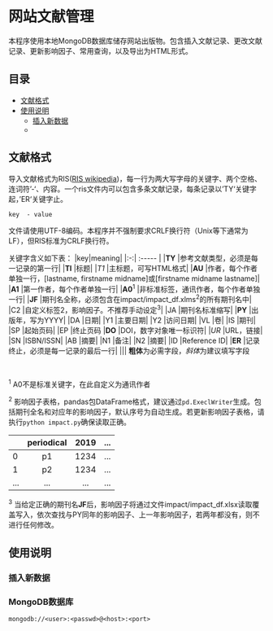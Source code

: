 # 网站文献管理

本程序使用本地MongoDB数据库储存网站出版物。包含插入文献记录、更改文献记录、更新影响因子、常用查询，以及导出为HTML形式。

## 目录

- [文献格式](#文献格式)
- [使用说明](#使用说明)
    - [插入新数据](#插入新数据)
    - 
## 文献格式

导入文献格式为RIS([RIS wikipedia](https://en.wikipedia.org/wiki/RIS_(file_format)))，每一行为两大写字母的关键字、两个空格、连词符’-‘、内容。一个ris文件内可以包含多条文献记录，每条记录以’TY‘关键字起，’ER‘关键字止。
    
    key  - value

文件请使用UTF-8编码。本程序并不强制要求CRLF换行符（Unix等下通常为LF），但RIS标准为CRLF换行符。

关键字含义如下表：
|key|meaning|
|:-:| :----- |
|**TY**             |参考文献类型，必须是每一记录的第一行|
|**TI**             |标题|
|*T1*               |主标题，可写HTML格式|
|**AU**             |作者，每个作者单独一行，[lastname, firstname midname]或[firstname midname lastname]|
|**A1**             |第一作者，每个作者单独一行|
|**A0**<sup>1</sup> |非标准标签，通讯作者，每个作者单独一行|
|**JF**             |期刊名全称，必须包含在impact/impact_df.xlms<sup>2</sup>的所有期刊名中|
|C2                 |自定义标签2，影响因子。不推荐手动设定<sup>3</sup>|
|JA                 |期刊名标准缩写|
|**PY**             |出版年，写为YYYY|
|DA                 |日期|
|Y1                 |主要日期|
|Y2                 |访问日期|
|VL                 |卷|
|IS                 |期刊|
|SP                 |起始页码|
|EP                 |终止页码
|**DO**             |DOI，数字对象唯一标识符|
|*UR*               |URL，链接|
|SN                 |ISBN/ISSN|
|AB                 |摘要|
|N1                 |备注|
|N2                 |摘要|
|ID                 |Reference ID|
|**ER**             |记录终止，必须是每一记录的最后一行|
|||
**粗体**为必需字段，*斜体*为建议填写字段

</br>

<sup>1</sup> A0不是标准关键字，在此自定义为通讯作者

<sup>2</sup> 影响因子表格，pandas包DataFrame格式，建议通过`pd.ExeclWriter`生成。包括期刊全名和对应年的影响因子，默认序号为自动生成。若更新影响因子表格，请执行`python impact.py`确保读取正确。

|   |periodical|2019|...|
| - |   :-:    |:--:|:-:|
| 0 |p1        |1234|...|
| 1 |p2        |1234|...|
|...|...       |... |...|

<sup>3</sup> 当给定正确的期刊名**JF**后，影响因子将通过文件impact/impact_df.xlsx读取覆盖写入，依次查找与PY同年的影响因子、上一年影响因子，若两年都没有，则不进行任何修改。

## 使用说明

### 插入新数据



### MongoDB数据库

```
mongodb://<user>:<passwd>@<host>:<port>
```